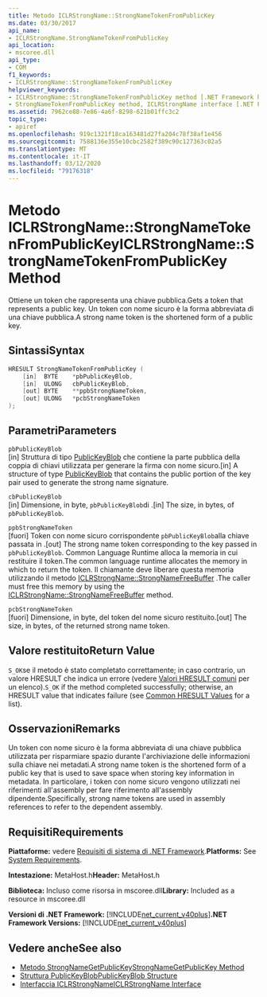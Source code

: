 ```yaml
---
title: Metodo ICLRStrongName::StrongNameTokenFromPublicKey
ms.date: 03/30/2017
api_name:
- ICLRStrongName.StrongNameTokenFromPublicKey
api_location:
- mscoree.dll
api_type:
- COM
f1_keywords:
- ICLRStrongName::StrongNameTokenFromPublicKey
helpviewer_keywords:
- ICLRStrongName::StrongNameTokenFromPublicKey method [.NET Framework hosting]
- StrongNameTokenFromPublicKey method, ICLRStrongName interface [.NET Framework hosting]
ms.assetid: 7962ce88-7e86-4a6f-8298-621b01ffc3c2
topic_type:
- apiref
ms.openlocfilehash: 919c1321f18ca163481d27fa204c78f38af1e456
ms.sourcegitcommit: 7588136e355e10cbc2582f389c90c127363c02a5
ms.translationtype: MT
ms.contentlocale: it-IT
ms.lasthandoff: 03/12/2020
ms.locfileid: "79176318"
---
```

# <a name="iclrstrongnamestrongnametokenfrompublickey-method"></a><span data-ttu-id="6f394-102">Metodo ICLRStrongName::StrongNameTokenFromPublicKey</span><span class="sxs-lookup"><span data-stu-id="6f394-102">ICLRStrongName::StrongNameTokenFromPublicKey Method</span></span>
<span data-ttu-id="6f394-103">Ottiene un token che rappresenta una chiave pubblica.</span><span class="sxs-lookup"><span data-stu-id="6f394-103">Gets a token that represents a public key.</span></span> <span data-ttu-id="6f394-104">Un token con nome sicuro è la forma abbreviata di una chiave pubblica.</span><span class="sxs-lookup"><span data-stu-id="6f394-104">A strong name token is the shortened form of a public key.</span></span>  
  
## <a name="syntax"></a><span data-ttu-id="6f394-105">Sintassi</span><span class="sxs-lookup"><span data-stu-id="6f394-105">Syntax</span></span>  
  
```cpp  
HRESULT StrongNameTokenFromPublicKey (
    [in]  BYTE    *pbPublicKeyBlob,  
    [in]  ULONG   cbPublicKeyBlob,  
    [out] BYTE    **ppbStrongNameToken,  
    [out] ULONG   *pcbStrongNameToken  
);  
```  
  
## <a name="parameters"></a><span data-ttu-id="6f394-106">Parametri</span><span class="sxs-lookup"><span data-stu-id="6f394-106">Parameters</span></span>  
 `pbPublicKeyBlob`  
 <span data-ttu-id="6f394-107">[in] Struttura di tipo [PublicKeyBlob](../../../../docs/framework/unmanaged-api/strong-naming/publickeyblob-structure.md) che contiene la parte pubblica della coppia di chiavi utilizzata per generare la firma con nome sicuro.</span><span class="sxs-lookup"><span data-stu-id="6f394-107">[in] A structure of type [PublicKeyBlob](../../../../docs/framework/unmanaged-api/strong-naming/publickeyblob-structure.md) that contains the public portion of the key pair used to generate the strong name signature.</span></span>  
  
 `cbPublicKeyBlob`  
 <span data-ttu-id="6f394-108">[in] Dimensione, in byte, `pbPublicKeyBlob`di .</span><span class="sxs-lookup"><span data-stu-id="6f394-108">[in] The size, in bytes, of `pbPublicKeyBlob`.</span></span>  
  
 `ppbStrongNameToken`  
 <span data-ttu-id="6f394-109">[fuori] Token con nome sicuro corrispondente `pbPublicKeyBlob`alla chiave passata in .</span><span class="sxs-lookup"><span data-stu-id="6f394-109">[out] The strong name token corresponding to the key passed in `pbPublicKeyBlob`.</span></span> <span data-ttu-id="6f394-110">Common Language Runtime alloca la memoria in cui restituire il token.</span><span class="sxs-lookup"><span data-stu-id="6f394-110">The common language runtime allocates the memory in which to return the token.</span></span> <span data-ttu-id="6f394-111">Il chiamante deve liberare questa memoria utilizzando il metodo [ICLRStrongName::StrongNameFreeBuffer](../../../../docs/framework/unmanaged-api/hosting/iclrstrongname-strongnamefreebuffer-method.md) .</span><span class="sxs-lookup"><span data-stu-id="6f394-111">The caller must free this memory by using the [ICLRStrongName::StrongNameFreeBuffer](../../../../docs/framework/unmanaged-api/hosting/iclrstrongname-strongnamefreebuffer-method.md) method.</span></span>  
  
 `pcbStrongNameToken`  
 <span data-ttu-id="6f394-112">[fuori] Dimensione, in byte, del token del nome sicuro restituito.</span><span class="sxs-lookup"><span data-stu-id="6f394-112">[out] The size, in bytes, of the returned strong name token.</span></span>  
  
## <a name="return-value"></a><span data-ttu-id="6f394-113">Valore restituito</span><span class="sxs-lookup"><span data-stu-id="6f394-113">Return Value</span></span>  
 <span data-ttu-id="6f394-114">`S_OK`se il metodo è stato completato correttamente; in caso contrario, un valore HRESULT che indica un errore (vedere [Valori HRESULT comuni](/windows/win32/seccrypto/common-hresult-values) per un elenco).</span><span class="sxs-lookup"><span data-stu-id="6f394-114">`S_OK` if the method completed successfully; otherwise, an HRESULT value that indicates failure (see [Common HRESULT Values](/windows/win32/seccrypto/common-hresult-values) for a list).</span></span>  
  
## <a name="remarks"></a><span data-ttu-id="6f394-115">Osservazioni</span><span class="sxs-lookup"><span data-stu-id="6f394-115">Remarks</span></span>  
 <span data-ttu-id="6f394-116">Un token con nome sicuro è la forma abbreviata di una chiave pubblica utilizzata per risparmiare spazio durante l'archiviazione delle informazioni sulla chiave nei metadati.</span><span class="sxs-lookup"><span data-stu-id="6f394-116">A strong name token is the shortened form of a public key that is used to save space when storing key information in metadata.</span></span> <span data-ttu-id="6f394-117">In particolare, i token con nome sicuro vengono utilizzati nei riferimenti all'assembly per fare riferimento all'assembly dipendente.</span><span class="sxs-lookup"><span data-stu-id="6f394-117">Specifically, strong name tokens are used in assembly references to refer to the dependent assembly.</span></span>  
  
## <a name="requirements"></a><span data-ttu-id="6f394-118">Requisiti</span><span class="sxs-lookup"><span data-stu-id="6f394-118">Requirements</span></span>  
 <span data-ttu-id="6f394-119">**Piattaforme:** vedere [Requisiti di sistema di .NET Framework](../../../../docs/framework/get-started/system-requirements.md).</span><span class="sxs-lookup"><span data-stu-id="6f394-119">**Platforms:** See [System Requirements](../../../../docs/framework/get-started/system-requirements.md).</span></span>  
  
 <span data-ttu-id="6f394-120">**Intestazione:** MetaHost.h</span><span class="sxs-lookup"><span data-stu-id="6f394-120">**Header:** MetaHost.h</span></span>  
  
 <span data-ttu-id="6f394-121">**Biblioteca:** Incluso come risorsa in mscoree.dll</span><span class="sxs-lookup"><span data-stu-id="6f394-121">**Library:** Included as a resource in mscoree.dll</span></span>  
  
 <span data-ttu-id="6f394-122">**Versioni di .NET Framework:** [!INCLUDE[net_current_v40plus](../../../../includes/net-current-v40plus-md.md)]</span><span class="sxs-lookup"><span data-stu-id="6f394-122">**.NET Framework Versions:** [!INCLUDE[net_current_v40plus](../../../../includes/net-current-v40plus-md.md)]</span></span>  
  
## <a name="see-also"></a><span data-ttu-id="6f394-123">Vedere anche</span><span class="sxs-lookup"><span data-stu-id="6f394-123">See also</span></span>

- [<span data-ttu-id="6f394-124">Metodo StrongNameGetPublicKey</span><span class="sxs-lookup"><span data-stu-id="6f394-124">StrongNameGetPublicKey Method</span></span>](../../../../docs/framework/unmanaged-api/hosting/iclrstrongname-strongnamegetpublickey-method.md)
- [<span data-ttu-id="6f394-125">Struttura PublicKeyBlob</span><span class="sxs-lookup"><span data-stu-id="6f394-125">PublicKeyBlob Structure</span></span>](../../../../docs/framework/unmanaged-api/strong-naming/publickeyblob-structure.md)
- [<span data-ttu-id="6f394-126">Interfaccia ICLRStrongName</span><span class="sxs-lookup"><span data-stu-id="6f394-126">ICLRStrongName Interface</span></span>](../../../../docs/framework/unmanaged-api/hosting/iclrstrongname-interface.md)
